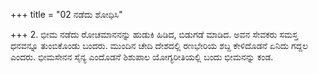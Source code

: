 +++
title = "02 ನಡೆದು ಶೋಧಿಸಿ"

+++
2. ಭೀಮ ನಡೆದು ರೋಚಮಾನನನ್ನು ಹುಡುಕಿ ಹಿಡಿದ, ಬಿಡುಗಡೆ ಮಾಡಿದ. ಅವನ ಸೇವಕರು ಸಮಸ್ತ ಧನವನ್ನೂ ತುಂಬಿಕೊಂಡು ಬಂದರು. ಮುಂದಿನ ಚೇದಿ ದೇಶದಲ್ಲಿ ರಣಭೇರಿಯ ಶಬ್ದ ಕೇಳಿದೊಡನೆ ಏನಿದು ಗದ್ದಲ ಎಂದರು. ಭೀಮಸೇನನ ಸೈನ್ಯ ಎಂದೊಡನೆ ಶಿಶುಪಾಲ ಯೋಗ್ಯರೀತಿಯಲ್ಲಿ ಬಂದು ಭೀಮನನ್ನು ಕಂಡ.